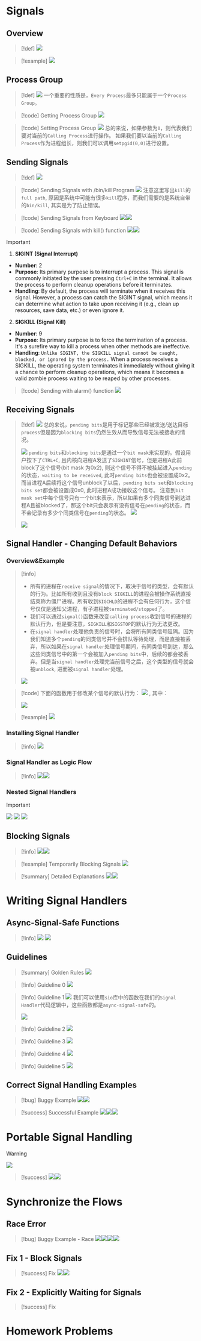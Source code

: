 # Signals
## Overview
>[!def]
>![](Exceptions&Processes.assets/image-20231026230902548.png)

> [!example]
> ![](Exceptions&Processes.assets/image-20231027094307998.png)



## Process Group
> [!def]
> ![](Exceptions&Processes.assets/image-20231027095148092.png)
> 一个重要的性质是，`Every Process`最多只能属于一个`Process Group`。

> [!code] Getting Process Group
> ![](Exceptions&Processes.assets/image-20231027095539726.png)

> [!code] Setting Process Group
> ![](Exceptions&Processes.assets/image-20231027095549514.png)
> 总的来说，如果参数为`0`，则代表我们要对当前的`Calling Process`进行操作。
> 如果我们要以当前的`Calling Process`作为进程组长，则我们可以调用`setpgid(0,0)`进行设置。




## Sending Signals
> [!def]
> ![](Exceptions&Processes.assets/image-20231027094729282.png)

> [!code] Sending Signals with /bin/kill Program
> ![](Exceptions&Processes.assets/image-20231027095902051.png) 
> 注意这里写出`kill`的`full path`, 原因是系统中可能有很多`kill`程序，而我们需要的是系统自带的`bin/kill`, 其实是为了防止错误。


> [!code] Sending Signals from Keyboard
> ![](Exceptions&Processes.assets/image-20231027100221551.png)![](Exceptions&Processes.assets/image-20231027100329803.png)



> [!code] Sending Signals with kill() function
> ![](Exceptions&Processes.assets/image-20231027100737252.png)![](Exceptions&Processes.assets/image-20231027100638238.png)

> [!important] 
> 1. **SIGINT (Signal Interrupt)**
> 	- **Number**: 2
> 	- **Purpose**: Its primary purpose is to interrupt a process. This signal is commonly initiated by the user pressing `Ctrl+C` in the terminal. It allows the process to perform cleanup operations before it terminates.
> 	- **Handling**: By default, the process will terminate when it receives this signal. However, a process can catch the SIGINT signal, which means it can determine what action to take upon receiving it (e.g., clean up resources, save data, etc.) or even ignore it.
> 2. **SIGKILL (Signal Kill)**
> 	- **Number**: 9
> 	- **Purpose**: Its primary purpose is to force the termination of a process. It's a surefire way to kill a process when other methods are ineffective.
> 	- **Handling**: `Unlike SIGINT, the SIGKILL signal cannot be caught, blocked, or ignored by the process.` When a process receives a SIGKILL, the operating system terminates it immediately without giving it a chance to perform cleanup operations, which means it becomes a valid zombie process waiting to be reaped by other processes.

> [!code] Sending with alarm() function
> ![](Exceptions&Processes.assets/image-20231027101848585.png)




## Receiving Signals
> [!def]
> ![](Exceptions&Processes.assets/image-20231027094934980.png)
> 总的来说，`pending bits`是用于标记那些已经被发送/送达目标`process`但是因为`blocking bits`仍然生效从而导致信号无法被接收的情况。
> 
> ![](Exceptions&Processes.assets/image-20231027095004236.png)
> `pending bits`和`blocking bits`是通过一个`bit mask`来实现的。假设用户按下了`CTRL+C`, 且内核向进程A发送了`SIGNINT`信号，但是进程A此前block了这个信号(bit mask 为0x2), 则这个信号不得不被挂起进入`pending`的状态，`waiting to be received`, 此时`pending bits`也会被设置成0x2。而当进程A后续将这个信号unblock了以后，`pending bits set`和`blocking bits set`都会被设置成0x0, 此时进程A成功接收这个信号。
> 注意到`bit mask set`中每个信号只有一个bit来表示，所以如果有多个同类信号到达进程A且被blocked了，那这个bit只会表示有没有信号在`pending`的状态，而不会记录有多少个同类信号在`pending`的状态。
> ![](Exceptions&Processes.assets/image-20231027145920303.png)
> 
> ![](Exceptions&Processes.assets/image-20231027094804742.png)
> 



## Signal Handler - Changing Default Behaviors
### Overview&Example
> [!info]
> - 所有的进程在`receive signal`的情况下，取决于信号的类型，会有默认的行为。比如所有收到且没有`block SIGKILL`的进程会被操作系统直接结束称为僵尸进程。所有收到`SIGCHLD`的进程不会有任何行为，这个信号仅仅是通知父进程，有子进程被`terminated/stopped`了。
> - 我们可以通过`signal()`函数来改变`calling process`收到信号的进程的默认行为，但是要注意，`SIGKILL`和`SIGSTOP`的默认行为无法更改。
> - 在`signal handler`处理他负责的信号时，会将所有同类信号阻隔。因为我们知道多个`pending`的同类信号并不会排队等待处理，而是直接被丢弃，所以如果在`signal handler`处理信号期间，有同类信号到达，那么这些同类信号中的第一个会被加入`pending bits`中，后续的都会被丢弃。但是当`signal handler`处理完当前信号之后，这个类型的信号就会被`unblock`, 进而被`signal handler`处理。
> 
> ![](Exceptions&Processes.assets/image-20231027151434973.png)



> [!code] 
> 下面的函数用于修改某个信号的默认行为：
> ![](Exceptions&Processes.assets/image-20231027141156455.png)
> , 其中：
> 
> ![](Exceptions&Processes.assets/image-20231027141256566.png)

> [!example]
> ![](Exceptions&Processes.assets/image-20231027141725427.png)

### Installing Signal Handler
> [!info]
> ![](Exceptions&Processes.assets/image-20231027142059345.png)



### Signal Handler as Logic Flow
> [!info]
> ![](Exceptions&Processes.assets/image-20231027142228137.png)![](Exceptions&Processes.assets/image-20231027142330727.png)



### Nested Signal Handlers
> [!important] 
> ![](Exceptions&Processes.assets/image-20231027141806079.png)
> ![](Exceptions&Processes.assets/image-20231027141755738.png)
> ![](Exceptions&Processes.assets/image-20231027142356996.png)


## Blocking Signals
> [!info]
> ![](Exceptions&Processes.assets/image-20231027142500643.png)![](Exceptions&Processes.assets/image-20231027142602762.png)

> [!example] Temporarily Blocking Signals
> ![](Exceptions&Processes.assets/image-20231027142906828.png)

> [!summary] Detailed Explanations
> ![](Exceptions&Processes.assets/image-20231027143319442.png)![](Exceptions&Processes.assets/image-20231027143344646.png)


# Writing Signal Handlers
## Async-Signal-Safe Functions
> [!info]
> ![](Exceptions&Processes.assets/image-20231027143819637.png)
 ![](Exceptions&Processes.assets/image-20231027143727838.png)



## Guidelines
> [!summary] Golden Rules
> ![](Exceptions&Processes.assets/image-20231027143541692.png)

> [!info] Guideline 0
> ![](Exceptions&Processes.assets/image-20231027144116333.png)

> [!info] Guideline 1
> ![](Exceptions&Processes.assets/image-20231027144218973.png)
> 我们可以使用`sio`库中的函数在我们的`Signal Handler`代码逻辑中，这些函数都是`async-signal-safe`的。
> 
> ![](Exceptions&Processes.assets/image-20231027145259287.png)

> [!info] Guideline 2
> ![](Exceptions&Processes.assets/image-20231027144327882.png)
> 

> [!info] Guideline 3
> ![](Exceptions&Processes.assets/image-20231027144435716.png)

> [!info] Guideline 4
> ![](Exceptions&Processes.assets/image-20231027144500766.png)

> [!info] Guideline 5
> ![](Exceptions&Processes.assets/image-20231027144552203.png)


## Correct Signal Handling Examples
> [!bug] Buggy Example 
> ![](Exceptions&Processes.assets/image-20231027151940727.png)![](Exceptions&Processes.assets/image-20231027152042948.png)

> [!success] Successful Example
> ![](Exceptions&Processes.assets/image-20231027152106315.png)![](Exceptions&Processes.assets/image-20231027152117825.png)![](Exceptions&Processes.assets/image-20231027152138705.png)




# Portable Signal Handling
> [!warning] 
> ![](Exceptions&Processes.assets/image-20231027152803824.png)

> [!success]
> ![](Signals.assets/image-20231027153119396.png)![](Signals.assets/image-20231027153131333.png)


# Synchronize the Flows
## Race Error
> [!bug] Buggy Example - Race
> ![](Signals.assets/image-20231027153912905.png)![](Signals.assets/image-20231027153935320.png)![](Signals.assets/image-20231027154021114.png)![](Signals.assets/image-20231027154035888.png)


## Fix 1 - Block Signals
> [!success] Fix
> ![](Signals.assets/image-20231027154212827.png)![](Signals.assets/image-20231027154228051.png)


## Fix 2 - Explicitly Waiting for Signals
> [!success] Fix
> 



# Homework Problems












